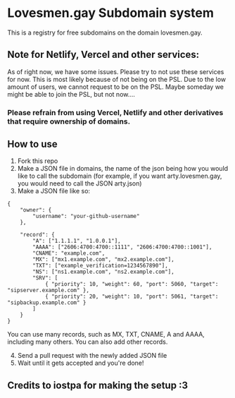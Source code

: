# Lovesmen.gay Subdomain system
This is a registry for free subdomains on the domain lovesmen.gay.

## Note for Netlify, Vercel and other services:
As of right now, we have some issues. Please try to not use these services for now.
This is most likely because of not being on the PSL. 
Due to the low amount of users, we cannot request to be on the PSL. Maybe someday we might be able to join the PSL, but not now....

### Please refrain from using Vercel, Netlify and other derivatives that require ownership of domains.

## How to use 
1. Fork this repo
2. Make a JSON file in domains, the name of the json being how you would like to call the subdomain (for example, if you want arty.lovesmen.gay, you would need to call the JSON arty.json)
3. Make a JSON file like so:
```
{
    "owner": {
        "username": "your-github-username"
    },

    "record": {
        "A": ["1.1.1.1", "1.0.0.1"],
        "AAAA": ["2606:4700:4700::1111", "2606:4700:4700::1001"],
        "CNAME": "example.com",
        "MX": ["mx1.example.com", "mx2.example.com"],
        "TXT": ["example_verification=1234567890"],
        "NS": ["ns1.example.com", "ns2.example.com"],
        "SRV": [
            { "priority": 10, "weight": 60, "port": 5060, "target": "sipserver.example.com" },
            { "priority": 20, "weight": 10, "port": 5061, "target": "sipbackup.example.com" }
        ]
    }
}
```
You can use many records, such as MX, TXT, CNAME, A and AAAA, including many others.
You can also add other records.

4. Send a pull request with the newly added JSON file
5. Wait until it gets accepted and you're done!

## Credits to iostpa for making the setup :3 
